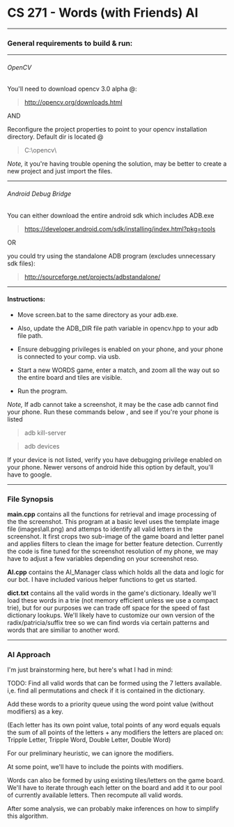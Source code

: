 CS 271 - Words (with Friends) AI 
======

---
###  General requirements to build & run:




---
###### OpenCV


You'll need to download opencv 3.0 alpha @:

> http://opencv.org/downloads.html

AND

Reconfigure the project properties to point to your opencv installation directory. Default dir is located @ 

> C:\opencv\

*Note,* it you're having trouble opening the solution, may be better to create a new project and just import the files.


---
###### Android Debug Bridge


You can either download the entire android sdk which includes ADB.exe

> https://developer.android.com/sdk/installing/index.html?pkg=tools

OR

you could try using the standalone ADB program (excludes unnecessary sdk files):

>  http://sourceforge.net/projects/adbstandalone/


---
#### Instructions:


* Move screen.bat to the same directory as your adb.exe.

* Also, update the ADB_DIR file path variable  in opencv.hpp to your adb file path.

* Ensure debugging privileges is enabled on your phone, and your phone is connected to your comp. via usb.

* Start a new WORDS game, enter a match, and zoom all the way out so the entire board and tiles are visible.

* Run the program.


*Note,* If adb cannot take a screenshot, it may be the case adb cannot find your phone.
Run these commands below , and see if you're your phone is listed

> adb kill-server

> adb devices

If your device is not listed, verify you have debugging privilege enabled on your phone. 
Newer versons of android hide this option by default, you'll have to google.

---
### File Synopsis

**main.cpp** contains all the functions for retrieval and image processing of the the screenshot.
This program at a basic level uses the template image file (images\all.png) and attemps to identify all valid letters in the screenshot. It first crops two sub-image of the game board and letter panel and applies filters to clean the image for better feature detection. Currently the code is fine tuned for the screenshot resolution of my phone, we may have to adjust a few variables depending on your screenshot reso. 

**AI.cpp** contains the AI_Manager class which holds all the data and logic for our bot. I have included various helper functions to get us started. 

**dict.txt** contains all the valid words in the game's dictionary. Ideally we'll load these words in a trie (not memory efficient unless we use a compact trie), but for our purposes we can trade off space for the speed of fast dictionary lookups. We'll likely have to customize our own version of the radix/patricia/suffix tree so we can find words via certain patterns and words that are similiar to another word.


---
### AI Approach 

I'm just brainstorming here, but here's what I had in mind:

TODO:
Find all valid words that can be formed using the 7 letters available.
i,e. find all permutations and check if it is contained in the dictionary.

Add these words to a priority queue using the word point value (without modifiers) as a key.

(Each letter has its own point value, total points of any word equals equals the sum of all points of the letters + any modifiers the letters are placed on: Tripple Letter, Tripple Word, Double Letter, Double Word)

For our preliminary heuristic, we can ignore the modifiers.

At some point, we'll have to include the points with modifiers.

Words can also be formed by using existing tiles/letters on the game board. We'll have to iterate through each letter on the board and add it to our pool of currently available letters. Then recompute all  valid words. 

After some analysis, we can probably make inferences on how to simplify this algorithm.








